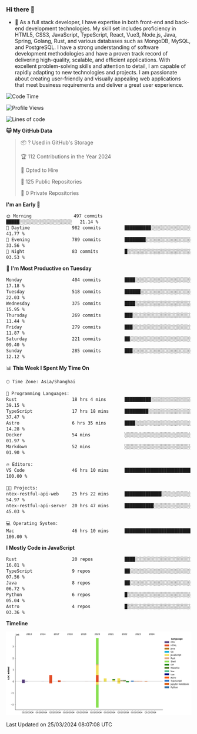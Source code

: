### Hi there 👋

- 🌱 As a full stack developer, I have expertise in both front-end and back-end development technologies. My skill set includes proficiency in HTML5, CSS3, JavaScript, TypeScript, React, Vue3, Node.js, Java, Spring, Golang, Rust, and various databases such as MongoDB, MySQL, and PostgreSQL. I have a strong understanding of software development methodologies and have a proven track record of delivering high-quality, scalable, and efficient applications. With excellent problem-solving skills and attention to detail, I am capable of rapidly adapting to new technologies and projects. I am passionate about creating user-friendly and visually appealing web applications that meet business requirements and deliver a great user experience.

<!--START_SECTION:waka-->
![Code Time](http://img.shields.io/badge/Code%20Time-1%2C295%20hrs%2052%20mins-blue)

![Profile Views](http://img.shields.io/badge/Profile%20Views-0-blue)

![Lines of code](https://img.shields.io/badge/From%20Hello%20World%20I%27ve%20Written-5.6%20million%20lines%20of%20code-blue)

**🐱 My GitHub Data** 

> 📦 ? Used in GitHub's Storage 
 > 
> 🏆 112 Contributions in the Year 2024
 > 
> 💼 Opted to Hire
 > 
> 📜 125 Public Repositories 
 > 
> 🔑 0 Private Repositories 
 > 
**I'm an Early 🐤** 

```text
🌞 Morning                497 commits         █████░░░░░░░░░░░░░░░░░░░░   21.14 % 
🌆 Daytime                982 commits         ██████████░░░░░░░░░░░░░░░   41.77 % 
🌃 Evening                789 commits         ████████░░░░░░░░░░░░░░░░░   33.56 % 
🌙 Night                  83 commits          █░░░░░░░░░░░░░░░░░░░░░░░░   03.53 % 
```
📅 **I'm Most Productive on Tuesday** 

```text
Monday                   404 commits         ████░░░░░░░░░░░░░░░░░░░░░   17.18 % 
Tuesday                  518 commits         ██████░░░░░░░░░░░░░░░░░░░   22.03 % 
Wednesday                375 commits         ████░░░░░░░░░░░░░░░░░░░░░   15.95 % 
Thursday                 269 commits         ███░░░░░░░░░░░░░░░░░░░░░░   11.44 % 
Friday                   279 commits         ███░░░░░░░░░░░░░░░░░░░░░░   11.87 % 
Saturday                 221 commits         ██░░░░░░░░░░░░░░░░░░░░░░░   09.40 % 
Sunday                   285 commits         ███░░░░░░░░░░░░░░░░░░░░░░   12.12 % 
```


📊 **This Week I Spent My Time On** 

```text
🕑︎ Time Zone: Asia/Shanghai

💬 Programming Languages: 
Rust                     18 hrs 4 mins       ██████████░░░░░░░░░░░░░░░   39.15 % 
TypeScript               17 hrs 18 mins      █████████░░░░░░░░░░░░░░░░   37.47 % 
Astro                    6 hrs 35 mins       ████░░░░░░░░░░░░░░░░░░░░░   14.28 % 
Docker                   54 mins             ░░░░░░░░░░░░░░░░░░░░░░░░░   01.97 % 
Markdown                 52 mins             ░░░░░░░░░░░░░░░░░░░░░░░░░   01.90 % 

🔥 Editors: 
VS Code                  46 hrs 10 mins      █████████████████████████   100.00 % 

🐱‍💻 Projects: 
ntex-restful-api-web     25 hrs 22 mins      ██████████████░░░░░░░░░░░   54.97 % 
ntex-restful-api-server  20 hrs 47 mins      ███████████░░░░░░░░░░░░░░   45.03 % 

💻 Operating System: 
Mac                      46 hrs 10 mins      █████████████████████████   100.00 % 
```

**I Mostly Code in JavaScript** 

```text
Rust                     20 repos            ████░░░░░░░░░░░░░░░░░░░░░   16.81 % 
TypeScript               9 repos             ██░░░░░░░░░░░░░░░░░░░░░░░   07.56 % 
Java                     8 repos             ██░░░░░░░░░░░░░░░░░░░░░░░   06.72 % 
Python                   6 repos             █░░░░░░░░░░░░░░░░░░░░░░░░   05.04 % 
Astro                    4 repos             █░░░░░░░░░░░░░░░░░░░░░░░░   03.36 % 
```



**Timeline**

![Lines of Code chart](https://raw.githubusercontent.com/elton/elton/main/assets/bar_graph.png)


 Last Updated on 25/03/2024 08:07:08 UTC
<!--END_SECTION:waka-->

<!--
**elton/elton** is a ✨ _special_ ✨ repository because its `README.md` (this file) appears on your GitHub profile.

Here are some ideas to get you started:

- 🔭 I’m currently working on ...
- 🌱 I’m currently learning ...
- 👯 I’m looking to collaborate on ...
- 🤔 I’m looking for help with ...
- 💬 Ask me about ...
- 📫 How to reach me: ...
- 😄 Pronouns: ...
- ⚡ Fun fact: ...
-->
